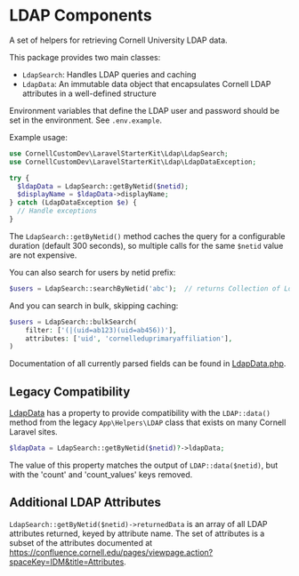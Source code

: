 # LDAP Components

A set of helpers for retrieving Cornell University LDAP data.

This package provides two main classes:
- `LdapSearch`: Handles LDAP queries and caching
- `LdapData`: An immutable data object that encapsulates Cornell LDAP attributes in a well-defined structure

Environment variables that define the LDAP user and password should be set in the environment. See `.env.example`.

Example usage:

```php
use CornellCustomDev\LaravelStarterKit\Ldap\LdapSearch;
use CornellCustomDev\LaravelStarterKit\Ldap\LdapDataException;

try {
  $ldapData = LdapSearch::getByNetid($netid);
  $displayName = $ldapData->displayName;
} catch (LdapDataException $e) {
  // Handle exceptions
}
```

The `LdapSearch::getByNetid()` method caches the query for a configurable duration (default 300 seconds), so multiple calls for the same `$netid` value are not expensive.

You can also search for users by netid prefix:

```php
$users = LdapSearch::searchByNetid('abc');  // returns Collection of LdapData for netids starting with 'abc'
```

And you can search in bulk, skipping caching:

```php
$users = LdapSearch::bulkSearch(
    filter: ['(|(uid=ab123)(uid=ab456))'],
    attributes: ['uid', 'cornelleduprimaryaffiliation'],
)
```

Documentation of all currently parsed fields can be found in [LdapData.php](./LdapData.php).

## Legacy Compatibility

[LdapData](./LdapData.php) has a property to provide compatibility with the `LDAP::data()` method from the
legacy `App\Helpers\LDAP` class that exists on many Cornell Laravel sites.

```php
$ldapData = LdapSearch::getByNetid($netid)?->ldapData;
```

The value of this property matches the output of `LDAP::data($netid)`, but with the 'count' and 'count_values' keys
removed.

## Additional LDAP Attributes

`LdapSearch::getByNetid($netid)->returnedData` is an array of all LDAP attributes returned, keyed by attribute name. The set
of attributes is a subset of the attributes documented
at https://confluence.cornell.edu/pages/viewpage.action?spaceKey=IDM&title=Attributes.
